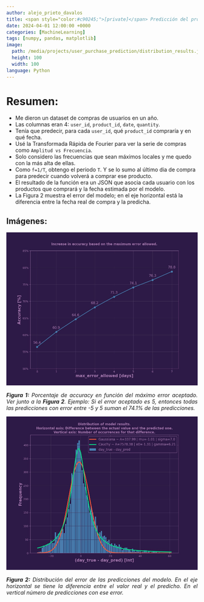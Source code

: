 ```yaml
---
author: alejo_prieto_davalos
title: <span style="color:#c90245;">[private]</span> Predicción del próximo día de compra de usuarios
date: 2024-04-01 12:00:00 +0000
categories: [MachineLearning]
tags: [numpy, pandas, matplotlib]
image:
  path: /media/projects/user_purchase_prediction/distribution_results.jpeg
  height: 100
  width: 100
language: Python
---
```


# Resumen:
- Me dieron un dataset de compras de usuarios en un año.
- Las columnas eran 4: `user_id`, `product_id`, `date`, `quantity`.
- Tenía que predecir, para cada `user_id`, qué `product_id` compraría y en qué fecha.
- Usé la Transformada Rápida de Fourier para ver la serie de compras como `Amplitud vs Frecuencia`.
- Solo considero las frecuencias que sean máximos locales y me quedo con la más alta de ellas.
- Como `f=1/T`, obtengo el periodo `T`. Y se lo sumo al último dia de compra para predecir cuando volverá a comprar ese producto.
- El resultado de la función era un JSON que asocia cada usuario con los productos que comprará y la fecha estimada por el modelo.
- La Figura 2 muestra el error del modelo; en el eje horizontal está la diferencia entre la fecha real de compra y la predicha.


## Imágenes:
<div style="text-align: justify;">
  <img src="/media/projects/user_purchase_prediction/accuracy_vs_max_error.jpeg" alt="Error máximo permitido.">
  <p style="width: 100%"><em><b>Figura 1:</b> Porcentaje de accuracy en función del máximo error aceptado. Ver junto a la <b>Figura 2</b>. Ejemplo: Si el error aceptado es 5, entonces todas las predicciones con error entre -5 y 5 suman el 74.1% de las predicciones.</em></p>
</div>

<div style="text-align: justify;">
  <img src="/media/projects/user_purchase_prediction/distribution_results.jpeg" alt="Puntos de dato recolectados.">
  <p style="width: 100%"><em><b>Figura 2:</b> Distribución del error de las predicciones del modelo. En el eje horizontal se tiene la diferencia entre el valor real y el predicho. En el vertical número de predicciones con ese error.</em></p>
</div>
